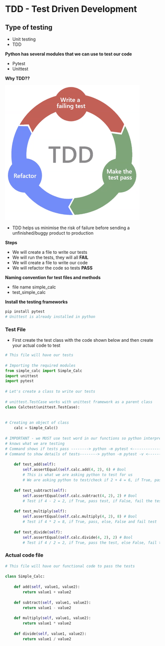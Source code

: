 # TDD - Test Driven Development
## Type of testing
- Unit testing
- TDD

**Python has several modules that we can use to
test our code**
- Pytest
- Unittest

**Why TDD??**

![](tdd.png)

- TDD helps us minimise the risk of failure
before sending a unfinished/buggy product to 
production

**Steps** 
- We will create a file to write our tests
- We will run the tests, they will all **FAIL**
- We will create a file to write our code
- We will refactor the code so tests **PASS**

**Naming convention for test files and methods**
- file name simple_calc
- test_simple_calc

**Install the testing frameworks**
```python
pip install pytest
# Unittest is already installed in python
```

### Test File
- First create the test class with the code shown
below and then create your actual code to test
```python
# This file will have our tests

# Importing the required modules
from simple_calc import Simple_Calc
import unittest
import pytest

# Let's create a class to write our tests

# unittest.TestCase works with unittest framework as a parent class
class Calctest(unittest.TestCase):


# Creating an object of class
    calc = Simple_Calc()

# IMPORTANT - we MUST use test word in our functions so python interpreter
# knows what we are testing
# Command shows if tests pass --------> python -m pytest <----------------
# Command to show details of tests--------> python -m pytest -v <--------------

    def test_add(self):
        self.assertEqual(self.calc.add(4, 2), 6) # Bool
        # This is what we are asking python to test for us
        # We are asking python to test/check if 2 + 4 = 6, if True, pass the test if False, fail

    def test_subtract(self):
        self.assertEqual(self.calc.subtract(4, 2), 2) # Bool
        # Test if 4 - 2 = 2, if True, pass test, if False, fail the test

    def test_multiply(self):
        self.assertEqual(self.calc.multiply(4, 2), 8) # Bool
        # Test if 4 * 2 = 8, if True, pass, else, False and fail test

    def test_divide(self):
        self.assertEqual(self.calc.divide(4, 2), 2) # Bool
        # Test if 4 / 2 = 2, if True, pass the test, else False, fail test
```

### Actual code file
```python
# This file will have our functional code to pass the tests

class Simple_Calc:

    def add(self, value1, value2):
        return value1 + value2

    def subtract(self, value1, value2):
        return value1 - value2

    def multiply(self, value1, value2):
        return value1 * value2

    def divide(self, value1, value2):
        return value1 / value2
```